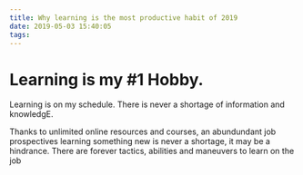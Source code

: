 ```yaml
---
title: Why learning is the most productive habit of 2019
date: 2019-05-03 15:40:05
tags:
---
```





# Learning is my #1 Hobby. 



Learning is on my schedule. There is never a shortage of information and knowledgE.

Thanks to unlimited online resources and courses, an abundundant job prospectives learning something new is never a shortage, it may be a hindrance. There are forever tactics, abilities and maneuvers to learn on the job